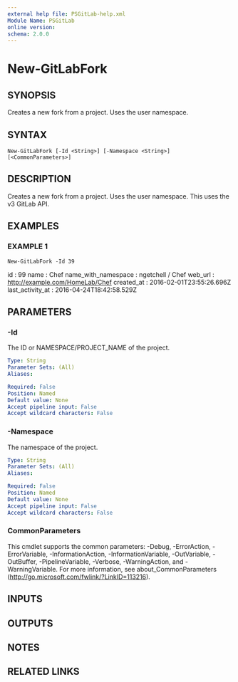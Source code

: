 ```yaml
---
external help file: PSGitLab-help.xml
Module Name: PSGitLab
online version:
schema: 2.0.0
---
```


# New-GitLabFork

## SYNOPSIS
Creates a new fork from a project.
Uses the user namespace.

## SYNTAX

```
New-GitLabFork [-Id <String>] [-Namespace <String>] [<CommonParameters>]
```

## DESCRIPTION
Creates a new fork from a project.
Uses the user namespace.
This uses the v3 GitLab API.

## EXAMPLES

### EXAMPLE 1
```
New-GitLabFork -Id 39
```

id                  : 99
name                : Chef
name_with_namespace : ngetchell / Chef
web_url             : http://example.com/HomeLab/Chef
created_at          : 2016-02-01T23:55:26.696Z
last_activity_at    : 2016-04-24T18:42:58.529Z

## PARAMETERS

### -Id
The ID or NAMESPACE/PROJECT_NAME of the project.

```yaml
Type: String
Parameter Sets: (All)
Aliases:

Required: False
Position: Named
Default value: None
Accept pipeline input: False
Accept wildcard characters: False
```

### -Namespace
The namespace of the project.

```yaml
Type: String
Parameter Sets: (All)
Aliases:

Required: False
Position: Named
Default value: None
Accept pipeline input: False
Accept wildcard characters: False
```

### CommonParameters
This cmdlet supports the common parameters: -Debug, -ErrorAction, -ErrorVariable, -InformationAction, -InformationVariable, -OutVariable, -OutBuffer, -PipelineVariable, -Verbose, -WarningAction, and -WarningVariable. For more information, see about_CommonParameters (http://go.microsoft.com/fwlink/?LinkID=113216).

## INPUTS

## OUTPUTS

## NOTES

## RELATED LINKS

